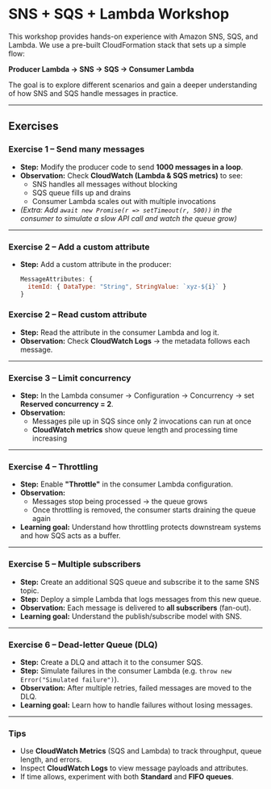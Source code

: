 # SNS + SQS + Lambda Workshop

This workshop provides hands-on experience with Amazon SNS, SQS, and Lambda.
We use a pre-built CloudFormation stack that sets up a simple flow:

**Producer Lambda → SNS → SQS → Consumer Lambda**

The goal is to explore different scenarios and gain a deeper understanding of how SNS and SQS handle messages in practice.

---

## Exercises

### Exercise 1 – Send many messages
- **Step:** Modify the producer code to send **1000 messages in a loop**.
- **Observation:** Check **CloudWatch (Lambda & SQS metrics)** to see:
  - SNS handles all messages without blocking
  - SQS queue fills up and drains
  - Consumer Lambda scales out with multiple invocations
- *(Extra: Add `await new Promise(r => setTimeout(r, 500))` in the consumer to simulate a slow API call and watch the queue grow)*

---

### Exercise 2 – Add a custom attribute
- **Step:** Add a custom attribute in the producer:
  ```js
  MessageAttributes: {
    itemId: { DataType: "String", StringValue: `xyz-${i}` }
  }
  ```

### Exercise 2 – Read custom attribute
- **Step:** Read the attribute in the consumer Lambda and log it.
- **Observation:** Check **CloudWatch Logs** → the metadata follows each message.

---

### Exercise 3 – Limit concurrency
- **Step:** In the Lambda consumer → Configuration → Concurrency → set **Reserved concurrency = 2**.
- **Observation:**
  - Messages pile up in SQS since only 2 invocations can run at once
  - **CloudWatch metrics** show queue length and processing time increasing

---

### Exercise 4 – Throttling
- **Step:** Enable **"Throttle"** in the consumer Lambda configuration.
- **Observation:**
  - Messages stop being processed → the queue grows
  - Once throttling is removed, the consumer starts draining the queue again
- **Learning goal:** Understand how throttling protects downstream systems and how SQS acts as a buffer.

---

### Exercise 5 – Multiple subscribers
- **Step:** Create an additional SQS queue and subscribe it to the same SNS topic.
- **Step:** Deploy a simple Lambda that logs messages from this new queue.
- **Observation:** Each message is delivered to **all subscribers** (fan-out).
- **Learning goal:** Understand the publish/subscribe model with SNS.

---

### Exercise 6 – Dead-letter Queue (DLQ)
- **Step:** Create a DLQ and attach it to the consumer SQS.
- **Step:** Simulate failures in the consumer Lambda (e.g. `throw new Error("Simulated failure")`).
- **Observation:** After multiple retries, failed messages are moved to the DLQ.
- **Learning goal:** Learn how to handle failures without losing messages.

---

### Tips
- Use **CloudWatch Metrics** (SQS and Lambda) to track throughput, queue length, and errors.
- Inspect **CloudWatch Logs** to view message payloads and attributes.
- If time allows, experiment with both **Standard** and **FIFO queues**.